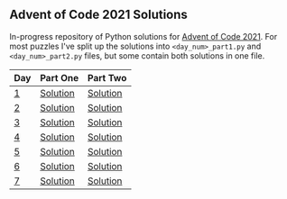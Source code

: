 ## Advent of Code 2021 Solutions

In-progress repository of Python solutions for [Advent of Code 2021](https://adventofcode.com/2021). For most puzzles I've split up the solutions into `<day_num>_part1.py` and `<day_num>_part2.py` files, but some contain both solutions in one file.

| Day | Part One | Part Two |
| --- | --- | --- |
| [1](https://adventofcode.com/2021/day/1) | [Solution](https://github.com/zmudge3/adventofcode2021/blob/main/day01/day01_part1.py) | [Solution](https://github.com/zmudge3/adventofcode2021/blob/main/day01/day01_part2.py) |
| [2](https://adventofcode.com/2021/day/2) | [Solution](https://github.com/zmudge3/adventofcode2021/blob/main/day02/day02_part1.py) | [Solution](https://github.com/zmudge3/adventofcode2021/blob/main/day02/day02_part2.py) |
| [3](https://adventofcode.com/2021/day/3) | [Solution](https://github.com/zmudge3/adventofcode2021/blob/main/day03/day03.py) | [Solution](https://github.com/zmudge3/adventofcode2021/blob/main/day03/day03.py) |
| [4](https://adventofcode.com/2021/day/4) | [Solution](https://github.com/zmudge3/adventofcode2021/blob/main/day04/day04.py) | [Solution](https://github.com/zmudge3/adventofcode2021/blob/main/day04/day04.py) |
| [5](https://adventofcode.com/2021/day/5) | [Solution](https://github.com/zmudge3/adventofcode2021/blob/main/day05/day05.py) | [Solution](https://github.com/zmudge3/adventofcode2021/blob/main/day05/day05.py) |
| [6](https://adventofcode.com/2021/day/6) | [Solution](https://github.com/zmudge3/adventofcode2021/blob/main/day06/day06_part1.py) | [Solution](https://github.com/zmudge3/adventofcode2021/blob/main/day06/day06_part2.py) |
| [7](https://adventofcode.com/2021/day/7) | [Solution](https://github.com/zmudge3/adventofcode2021/blob/main/day07/day07_part1.py) | [Solution](https://github.com/zmudge3/adventofcode2021/blob/main/day07/day07_part2.py) |